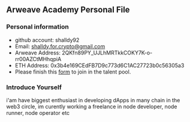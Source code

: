 ## Arweave Academy Personal File

### Personal information

- github account: shalldy92
- Email: shalldy.for.crypto@gmail.com
- Arweave Address: 2QKfn89PY_UJLhMRTkkCOKY7K-o-rr00AZCtMHhqpiA
- ETH Address: 0x3b4e169CEdFB7D9c773d6C1AC27723b0c56305a3
- Please finish this [form](https://docs.google.com/forms/d/e/1FAIpQLSfWA5fIIcBgmRppm3jNz5vmf9Mai_QMVil-2pO4r7YKn_Zhtw/viewform?usp=sf_link) to join in the talent pool.

### Introduce Yourself
 i'am have biggest enthusiast in developing dApps in many chain in the web3 circle, im curently working a freelance in node developer, node runner, node operator etc
